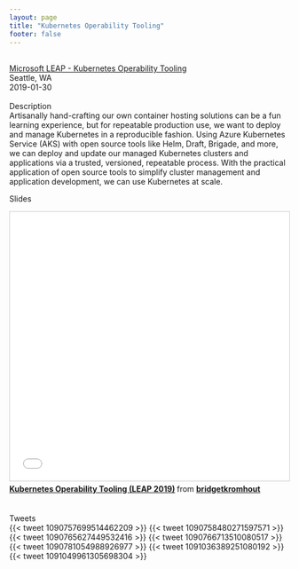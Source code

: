 ```yaml
---
layout: page
title: "Kubernetes Operability Tooling"
footer: false
---
```



<br>
<div class="views-field views-field-nothing">        <span class="field-content views-field-field-details"><a href="https://www.microsoft.com/nb-no/leap/">Microsoft LEAP - Kubernetes Operability Tooling</a><br>Seattle, WA<br><span class="date-display-start">2019-01-30</span></span></div>

<br>
Description
<br>
Artisanally hand-crafting our own container hosting solutions can be a fun learning experience, but for repeatable production use, we want to deploy and manage Kubernetes in a reproducible fashion. Using Azure Kubernetes Service (AKS) with open source tools like Helm, Draft, Brigade, and more, we can deploy and update our managed Kubernetes clusters and applications via a trusted, versioned, repeatable process. With the practical application of open source tools to simplify cluster management and application development, we can use Kubernetes at scale.
<br>

Slides
<br>
<iframe src="//www.slideshare.net/slideshow/embed_code/key/kBaoGsiVtzw5Gh" width="595" height="485" frameborder="0" marginwidth="0" marginheight="0" scrolling="no" style="border:1px solid #CCC; border-width:1px; margin-bottom:5px; max-width: 100%;" allowfullscreen> </iframe> <div style="margin-bottom:5px"> <strong> <a href="//www.slideshare.net/bridgetkromhout/kubernetes-operability-tooling-leap-2019" title="Kubernetes Operability Tooling (LEAP 2019)" target="_blank">Kubernetes Operability Tooling (LEAP 2019)</a> </strong> from <strong><a href="https://www.slideshare.net/bridgetkromhout" target="_blank">bridgetkromhout</a></strong> </div>
<br>

Tweets
<br>
{{< tweet 1090757699514462209 >}}
{{< tweet 1090758480271597571 >}}
{{< tweet 1090765627449532416 >}}
{{< tweet 1090766713510080517 >}}
{{< tweet 1090781054988926977 >}}
{{< tweet 1091036389251080192 >}}
{{< tweet 1091049961305698304 >}}
